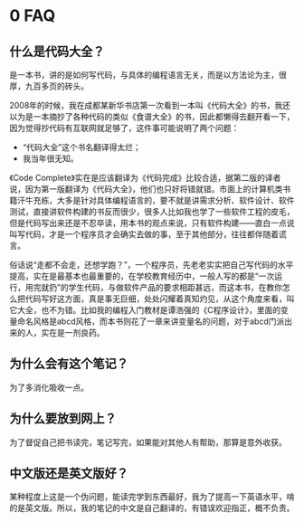 # 0 FAQ
## 什么是代码大全？
是一本书，讲的是如何写代码，与具体的编程语言无关，而是以方法论为主，很厚，九百多页的砖头。

2008年的时候，我在成都某新华书店第一次看到一本叫《代码大全》的书，我还以为是一本摘抄了各种代码的类似《食谱大全》的书，因此都懒得去翻开看一下，因为觉得抄代码有互联网就足够了，这件事可能说明了两个问题：
* “代码大全”这个书名翻译得太烂；
* 我当年很无知。

《Code Complete》实在是应该翻译为《代码完成》比较合适，据第二版的译者说，因为第一版翻译为《代码大全》，他们也只好将错就错。市面上的计算机类书籍汗牛充栋，大多是针对具体编程语言的，要不就是讲需求分析、软件设计、软件测试，直接讲软件构建的书反而很少，很多人比如我也学了一些软件工程的皮毛，但是代码写出来还是不忍卒读，用本书的观点来说，只有软件构建——直白一点说叫写代码，才是一个程序员才会确实去做的事，至于其他部分，往往都伴随着谎言。

俗话说“走都不会走，还想学跑？”，一个程序员，先老老实实把自己写代码的水平提高，实在是最基本也最重要的，在学校教育经历中，一般人写的都是“一次运行，用完就扔”的学生代码，与做软件产品的要求相距甚远，而这本书，在教你怎么把代码写好这方面，真是事无巨细，处处闪耀着真知灼见，从这个角度来看，叫它大全，也不为错。比如我的编程入门教材是谭浩强的《C程序设计》，里面的变量命名风格是abcd风格，而本书则花了一章来讲变量名的问题，对于abcd门派出来的人，实在是一剂良药。
## 为什么会有这个笔记？
为了多消化吸收一点。
## 为什么要放到网上？
为了督促自己把书读完，笔记写完，如果能对其他人有帮助，那算是意外收获。
## 中文版还是英文版好？
某种程度上这是一个伪问题，能读完学到东西最好，我为了提高一下英语水平，啃的是英文版。所以，我的笔记的中文是自己翻译的，有错误欢迎指正，概不负责。
